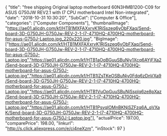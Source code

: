 {
	"title": "free shipping Original laptop motherboard 60N3HMB1200-C09 for ASUS G750JW REV2.1 with I7 CPU motherboard Intel Non-integrated",
	"date": "2018-10-31 10:30:20",
	"SubCat": ["Computer & Office"],
	"categories": ["Computer Components"],
	"thumbnailImage": "https://ae01.alicdn.com/kf/HTB1MXFAXxrvK1RjSszeq6yObFXaq/Send-board-3D-G750JH-G750Jw-REV-2-1-I7-4710HQ-4700HQ-motherboard-for-asus-G750J-Laptop.jpg_220x220.jpg",
	"BigImage": ["https://ae01.alicdn.com/kf/HTB1MXFAXxrvK1RjSszeq6yObFXaq/Send-board-3D-G750JH-G750Jw-REV-2-1-I7-4710HQ-4700HQ-motherboard-for-asus-G750J-Laptop.jpg","https://ae01.alicdn.com/kf/HTB1aOqBGuuSBuNjy1Xcq6AYjFXa2/Send-board-3D-G750JH-G750Jw-REV-2-1-I7-4710HQ-4700HQ-motherboard-for-asus-G750J-Laptop.jpg","https://ae01.alicdn.com/kf/HTB1lZsTKeOSBuNjy0Fdq6zDnVXa9/Send-board-3D-G750JH-G750Jw-REV-2-1-I7-4710HQ-4700HQ-motherboard-for-asus-G750J-Laptop.jpg","https://ae01.alicdn.com/kf/HTB1VuOpGuuSBuNjSsplq6ze8pXaz/Send-board-3D-G750JH-G750Jw-REV-2-1-I7-4710HQ-4700HQ-motherboard-for-asus-G750J-Laptop.jpg","https://ae01.alicdn.com/kf/HTB1PsvqlOMnBKNjSZFzq6A_qVXaK/Send-board-3D-G750JH-G750Jw-REV-2-1-I7-4710HQ-4700HQ-motherboard-for-asus-G750J-Laptop.jpg"],
	"actualPrice": 197.00,
	"comparePrice": 198.00,
	"linkurl": "http://s.click.aliexpress.com/e/ci4neXzm",
	"inStock": 97
}

